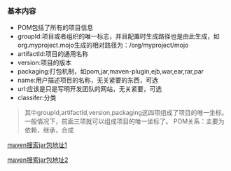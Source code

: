 ### 基本内容
- POM包括了所有的项目信息
- groupId:项目或者组织的唯一标志，并且配置时生成路径也是由此生成，如org.myproject.mojo生成的相对路径为：/org/myproject/mojo
- artifactId:项目的通用名称
- version:项目的版本
- packaging:打包机制，如pom,jar,maven-plugin,ejb,war,ear,rar,par
- name:用户描述项目的名称，无关紧要的东西，可选
- url:应该是只是写明开发团队的网站，无关紧要，可选
- classifer:分类

>其中groupId,artifactId,version,packaging这四项组成了项目的唯一坐标。一般情况下，前面三项就可以组成项目的唯一坐标了。
> POM关系：主要为依赖，继承，合成

[maven搜索jar包地址1][007c9c59]

[maven搜索jar包地址2][e06bae7f]

  [007c9c59]: http://mvnrepository.com/ "maven地址"
  [e06bae7f]: http://search.maven.org "maven地址"
